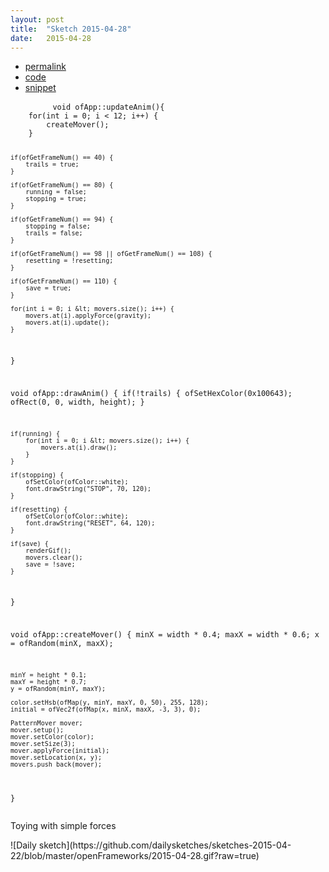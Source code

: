 ```yaml
---
layout: post
title:  "Sketch 2015-04-28"
date:   2015-04-28
---
```

<div class="code">
    <ul>
        <li><a href="{% post_url 2015-04-28-sketch %}">permalink</a></li>
        <li><a href="https://github.com/dailysketches/dailySketches/tree/master/sketches/2015-04-28">code</a></li>
        <li><a href="#" class="snippet-button">snippet</a></li>
    </ul>
    <pre class="snippet">
        <code class="cpp">void ofApp::updateAnim(){
    for(int i = 0; i &lt; 12; i++) {
        createMover();
    }
    
    if(ofGetFrameNum() == 40) {
        trails = true;
    }
    
    if(ofGetFrameNum() == 80) {
        running = false;
        stopping = true;
    }
    
    if(ofGetFrameNum() == 94) {
        stopping = false;
        trails = false;
    }
    
    if(ofGetFrameNum() == 98 || ofGetFrameNum() == 108) {
        resetting = !resetting;
    }
    
    if(ofGetFrameNum() == 110) {
        save = true;
    }
    
    for(int i = 0; i &lt; movers.size(); i++) {
        movers.at(i).applyForce(gravity);
        movers.at(i).update();
    }
}

void ofApp::drawAnim() {
    if(!trails) {
        ofSetHexColor(0x100643);
        ofRect(0, 0, width, height);
    }
    
    if(running) {
        for(int i = 0; i &lt; movers.size(); i++) {
            movers.at(i).draw();
        }
    }
    
    if(stopping) {
        ofSetColor(ofColor::white);
        font.drawString("STOP", 70, 120);
    }
    
    if(resetting) {
        ofSetColor(ofColor::white);
        font.drawString("RESET", 64, 120);
    }
    
    if(save) {
        renderGif();
        movers.clear();
        save = !save;
    }
}

void ofApp::createMover() {
    minX = width * 0.4;
    maxX = width * 0.6;
    x = ofRandom(minX, maxX);
    
    minY = height * 0.1;
    maxY = height * 0.7;
    y = ofRandom(minY, maxY);
    
    color.setHsb(ofMap(y, minY, maxY, 0, 50), 255, 128);
    initial = ofVec2f(ofMap(x, minX, maxX, -3, 3), 0);
    
    PatternMover mover;
    mover.setup();
    mover.setColor(color);
    mover.setSize(3);
    mover.applyForce(initial);
    mover.setLocation(x, y);
    movers.push_back(mover);
}</code>
    </pre>
</div>
<p class="description">Toying with simple forces</p>
![Daily sketch](https://github.com/dailysketches/sketches-2015-04-22/blob/master/openFrameworks/2015-04-28.gif?raw=true)
